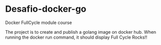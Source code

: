 # Desafio-docker-go

Docker FullCycle module course

The project is to create and publish a golang image on docker hub.
When running the docker run command, it should display Full Cycle Rocks!!


